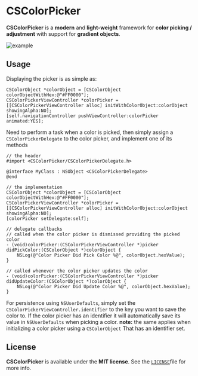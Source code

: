 # CSColorPicker

**CSColorPicker** is a **modern** and **light-weight** framework for **color picking / adjustment** with support for **gradient objects**.

![example](example.gif)

## Usage

Displaying the picker is as simple as:

```
CSColorObject *colorObject = [CSColorObject colorObjectWithHex:@"#FF0000"];
CSColorPickerViewController *colorPicker = [[CSColorPickerViewController alloc] initWithColorObject:colorObject showingAlpha:NO];
[self.navigationController pushViewController:colorPicker animated:YES];
```

Need to perform a task when a color is picked, then simply assign a `CSColorPickerDelegate` to the color picker, and implement one of its methods

```
// the header
#import <CSColorPicker/CSColorPickerDelegate.h>

@interface MyClass : NSObject <CSColorPickerDelegate>
@end

// the implementation
CSColorObject *colorObject = [CSColorObject colorObjectWithHex:@"#FF0000"];
CSColorPickerViewController *colorPicker = [[CSColorPickerViewController alloc] initWithColorObject:colorObject showingAlpha:NO]; 
[colorPicker setDelegate:self];

// delegate callbacks
// called when the color picker is dismissed providing the picked color
- (void)colorPicker:(CSColorPickerViewController *)picker didPickColor:(CSColorObject *)colorObject {
	NSLog(@"Color Picker Did Pick Color %@", colorObject.hexValue);
}

// called whenever the color picker updates the color
- (void)colorPicker:(CSColorPickerViewController *)picker didUpdateColor:(CSColorObject *)colorObject {
	NSLog(@"Color Picker Did Update Color %@", colorObject.hexValue);
}
```

For persistence using `NSUserDefaults`, simply set the `CSColorPickerViewController.identifier` to the key you want to save the color to. If the color picker has an identifier it will automatically save its value in `NSUserDefaults` when picking a color.  **note:** the same applies when initializing a color picker using a `CSColorObject` That has an identifier set. 

## License

**CSColorPicker** is available under the **MIT license**. See the [`LICENSE`](CSColorPicker/LICENSE)file for more info.